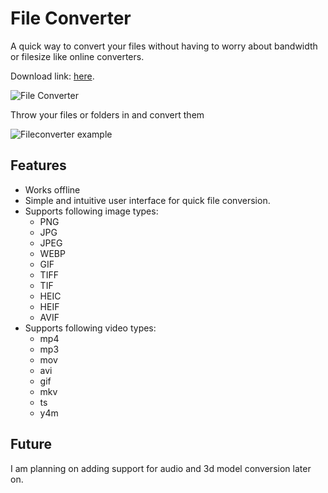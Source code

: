  # File Converter
A quick way to convert your files without having to worry about bandwidth or filesize like online converters.

Download link: [here](https://github.com/WashingMachine94/File-Converter/releases/latest).

![File Converter](https://github.com/WashingMachine94/File-Converter/assets/77636779/eb1b51dd-6666-400e-b008-13fe2ce5d21a)

Throw your files or folders in and convert them

![Fileconverter example](https://github.com/WashingMachine94/File-Converter/assets/77636779/f8c4a71e-ee50-48d0-b580-531169ac2025)

 ## Features
 * Works offline
 * Simple and intuitive user interface for quick file conversion.
 * Supports following image types:
     * PNG
     * JPG
     * JPEG
     * WEBP
     * GIF
     * TIFF
     * TIF
     * HEIC
     * HEIF
     * AVIF
 * Supports following video types:
   * mp4
   * mp3
   * mov
   * avi
   * gif
   * mkv
   * ts
   * y4m
 
## Future
I am planning on adding support for audio and 3d model conversion later on.
